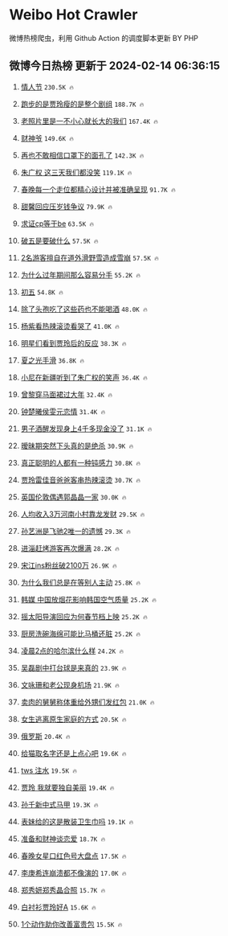 # Weibo Hot Crawler 



微博热榜爬虫，利用 Github Action 的调度脚本更新 BY PHP 


## 微博今日热榜 更新于 2024-02-14 06:36:15 
1. [情人节](https://s.weibo.com/weibo?q=%E6%83%85%E4%BA%BA%E8%8A%82&t=31&band_rank=1&Refer=top) `230.5K 🔥` 

1. [跑步的是贾玲瘦的是整个剧组](https://s.weibo.com/weibo?q=%23%E8%B7%91%E6%AD%A5%E7%9A%84%E6%98%AF%E8%B4%BE%E7%8E%B2%E7%98%A6%E7%9A%84%E6%98%AF%E6%95%B4%E4%B8%AA%E5%89%A7%E7%BB%84%23&t=31&band_rank=2&Refer=top) `188.7K 🔥` 

1. [老照片里是一不小心就长大的我们](https://s.weibo.com/weibo?q=%23%E8%80%81%E7%85%A7%E7%89%87%E9%87%8C%E6%98%AF%E4%B8%80%E4%B8%8D%E5%B0%8F%E5%BF%83%E5%B0%B1%E9%95%BF%E5%A4%A7%E7%9A%84%E6%88%91%E4%BB%AC%23&t=31&band_rank=3&Refer=top) `167.4K 🔥` 

1. [财神爷](https://s.weibo.com/weibo?q=%E8%B4%A2%E7%A5%9E%E7%88%B7&t=31&band_rank=4&Refer=top) `149.6K 🔥` 

1. [再也不敢相信口罩下的面孔了](https://s.weibo.com/weibo?q=%E5%86%8D%E4%B9%9F%E4%B8%8D%E6%95%A2%E7%9B%B8%E4%BF%A1%E5%8F%A3%E7%BD%A9%E4%B8%8B%E7%9A%84%E9%9D%A2%E5%AD%94%E4%BA%86&t=31&band_rank=5&Refer=top) `142.3K 🔥` 

1. [朱广权 这三天我们都没笑](https://s.weibo.com/weibo?q=%E6%9C%B1%E5%B9%BF%E6%9D%83%20%E8%BF%99%E4%B8%89%E5%A4%A9%E6%88%91%E4%BB%AC%E9%83%BD%E6%B2%A1%E7%AC%91&t=31&band_rank=6&Refer=top) `119.1K 🔥` 

1. [春晚每一个走位都精心设计并被准确呈现](https://s.weibo.com/weibo?q=%23%E6%98%A5%E6%99%9A%E6%AF%8F%E4%B8%80%E4%B8%AA%E8%B5%B0%E4%BD%8D%E9%83%BD%E7%B2%BE%E5%BF%83%E8%AE%BE%E8%AE%A1%E5%B9%B6%E8%A2%AB%E5%87%86%E7%A1%AE%E5%91%88%E7%8E%B0%23&t=31&band_rank=7&Refer=top) `91.7K 🔥` 

1. [甜馨回应压岁钱争议](https://s.weibo.com/weibo?q=%23%E7%94%9C%E9%A6%A8%E5%9B%9E%E5%BA%94%E5%8E%8B%E5%B2%81%E9%92%B1%E4%BA%89%E8%AE%AE%23&t=31&band_rank=8&Refer=top) `79.9K 🔥` 

1. [求证cp等于be](https://s.weibo.com/weibo?q=%E6%B1%82%E8%AF%81cp%E7%AD%89%E4%BA%8Ebe&t=31&band_rank=9&Refer=top) `63.5K 🔥` 

1. [破五是要破什么](https://s.weibo.com/weibo?q=%23%E7%A0%B4%E4%BA%94%E6%98%AF%E8%A6%81%E7%A0%B4%E4%BB%80%E4%B9%88%23&t=31&band_rank=10&Refer=top) `57.5K 🔥` 

1. [2名游客擅自在道外滑野雪造成雪崩](https://s.weibo.com/weibo?q=%232%E5%90%8D%E6%B8%B8%E5%AE%A2%E6%93%85%E8%87%AA%E5%9C%A8%E9%81%93%E5%A4%96%E6%BB%91%E9%87%8E%E9%9B%AA%E9%80%A0%E6%88%90%E9%9B%AA%E5%B4%A9%23&t=31&band_rank=11&Refer=top) `57.5K 🔥` 

1. [为什么过年期间那么容易分手](https://s.weibo.com/weibo?q=%23%E4%B8%BA%E4%BB%80%E4%B9%88%E8%BF%87%E5%B9%B4%E6%9C%9F%E9%97%B4%E9%82%A3%E4%B9%88%E5%AE%B9%E6%98%93%E5%88%86%E6%89%8B%23&t=31&band_rank=12&Refer=top) `55.2K 🔥` 

1. [初五](https://s.weibo.com/weibo?q=%E5%88%9D%E4%BA%94&t=31&band_rank=13&Refer=top) `54.8K 🔥` 

1. [除了头孢吃了这些药也不能喝酒](https://s.weibo.com/weibo?q=%23%E9%99%A4%E4%BA%86%E5%A4%B4%E5%AD%A2%E5%90%83%E4%BA%86%E8%BF%99%E4%BA%9B%E8%8D%AF%E4%B9%9F%E4%B8%8D%E8%83%BD%E5%96%9D%E9%85%92%23&t=31&band_rank=14&Refer=top) `48.0K 🔥` 

1. [杨紫看热辣滚烫看哭了](https://s.weibo.com/weibo?q=%E6%9D%A8%E7%B4%AB%E7%9C%8B%E7%83%AD%E8%BE%A3%E6%BB%9A%E7%83%AB%E7%9C%8B%E5%93%AD%E4%BA%86&t=31&band_rank=15&Refer=top) `41.0K 🔥` 

1. [明星们看到贾玲后的反应](https://s.weibo.com/weibo?q=%23%E6%98%8E%E6%98%9F%E4%BB%AC%E7%9C%8B%E5%88%B0%E8%B4%BE%E7%8E%B2%E5%90%8E%E7%9A%84%E5%8F%8D%E5%BA%94%23&t=31&band_rank=16&Refer=top) `38.3K 🔥` 

1. [夏之光手滑](https://s.weibo.com/weibo?q=%23%E5%A4%8F%E4%B9%8B%E5%85%89%E6%89%8B%E6%BB%91%23&t=31&band_rank=17&Refer=top) `36.8K 🔥` 

1. [小尼在新疆听到了朱广权的笑声](https://s.weibo.com/weibo?q=%23%E5%B0%8F%E5%B0%BC%E5%9C%A8%E6%96%B0%E7%96%86%E5%90%AC%E5%88%B0%E4%BA%86%E6%9C%B1%E5%B9%BF%E6%9D%83%E7%9A%84%E7%AC%91%E5%A3%B0%23&t=31&band_rank=18&Refer=top) `36.4K 🔥` 

1. [曾黎穿马面裙过大年](https://s.weibo.com/weibo?q=%23%E6%9B%BE%E9%BB%8E%E7%A9%BF%E9%A9%AC%E9%9D%A2%E8%A3%99%E8%BF%87%E5%A4%A7%E5%B9%B4%23&t=31&band_rank=19&Refer=top) `32.4K 🔥` 

1. [钟楚曦侯雯元恋情](https://s.weibo.com/weibo?q=%E9%92%9F%E6%A5%9A%E6%9B%A6%E4%BE%AF%E9%9B%AF%E5%85%83%E6%81%8B%E6%83%85&t=31&band_rank=20&Refer=top) `31.4K 🔥` 

1. [男子酒醒发现身上4千多现金没了](https://s.weibo.com/weibo?q=%23%E7%94%B7%E5%AD%90%E9%85%92%E9%86%92%E5%8F%91%E7%8E%B0%E8%BA%AB%E4%B8%8A4%E5%8D%83%E5%A4%9A%E7%8E%B0%E9%87%91%E6%B2%A1%E4%BA%86%23&t=31&band_rank=21&Refer=top) `31.1K 🔥` 

1. [暧昧期突然下头真的是绝杀](https://s.weibo.com/weibo?q=%23%E6%9A%A7%E6%98%A7%E6%9C%9F%E7%AA%81%E7%84%B6%E4%B8%8B%E5%A4%B4%E7%9C%9F%E7%9A%84%E6%98%AF%E7%BB%9D%E6%9D%80%23&t=31&band_rank=22&Refer=top) `30.9K 🔥` 

1. [真正聪明的人都有一种钝感力](https://s.weibo.com/weibo?q=%23%E7%9C%9F%E6%AD%A3%E8%81%AA%E6%98%8E%E7%9A%84%E4%BA%BA%E9%83%BD%E6%9C%89%E4%B8%80%E7%A7%8D%E9%92%9D%E6%84%9F%E5%8A%9B%23&t=31&band_rank=23&Refer=top) `30.8K 🔥` 

1. [贾玲雷佳音爸爸客串热辣滚烫](https://s.weibo.com/weibo?q=%23%E8%B4%BE%E7%8E%B2%E9%9B%B7%E4%BD%B3%E9%9F%B3%E7%88%B8%E7%88%B8%E5%AE%A2%E4%B8%B2%E7%83%AD%E8%BE%A3%E6%BB%9A%E7%83%AB%23&t=31&band_rank=24&Refer=top) `30.7K 🔥` 

1. [英国伦敦偶遇郭晶晶一家](https://s.weibo.com/weibo?q=%23%E8%8B%B1%E5%9B%BD%E4%BC%A6%E6%95%A6%E5%81%B6%E9%81%87%E9%83%AD%E6%99%B6%E6%99%B6%E4%B8%80%E5%AE%B6%23&t=31&band_rank=25&Refer=top) `30.0K 🔥` 

1. [人均收入3万河南小村靠龙发财](https://s.weibo.com/weibo?q=%23%E4%BA%BA%E5%9D%87%E6%94%B6%E5%85%A53%E4%B8%87%E6%B2%B3%E5%8D%97%E5%B0%8F%E6%9D%91%E9%9D%A0%E9%BE%99%E5%8F%91%E8%B4%A2%23&t=31&band_rank=26&Refer=top) `29.5K 🔥` 

1. [孙艺洲是飞驰2唯一的遗憾](https://s.weibo.com/weibo?q=%23%E5%AD%99%E8%89%BA%E6%B4%B2%E6%98%AF%E9%A3%9E%E9%A9%B02%E5%94%AF%E4%B8%80%E7%9A%84%E9%81%97%E6%86%BE%23&t=31&band_rank=27&Refer=top) `29.3K 🔥` 

1. [进淄赶烤游客再次爆满](https://s.weibo.com/weibo?q=%23%E8%BF%9B%E6%B7%84%E8%B5%B6%E7%83%A4%E6%B8%B8%E5%AE%A2%E5%86%8D%E6%AC%A1%E7%88%86%E6%BB%A1%23&t=31&band_rank=28&Refer=top) `28.2K 🔥` 

1. [宋江ins粉丝破2100万](https://s.weibo.com/weibo?q=%23%E5%AE%8B%E6%B1%9Fins%E7%B2%89%E4%B8%9D%E7%A0%B42100%E4%B8%87%23&t=31&band_rank=29&Refer=top) `26.9K 🔥` 

1. [为什么我们总是在等别人主动](https://s.weibo.com/weibo?q=%23%E4%B8%BA%E4%BB%80%E4%B9%88%E6%88%91%E4%BB%AC%E6%80%BB%E6%98%AF%E5%9C%A8%E7%AD%89%E5%88%AB%E4%BA%BA%E4%B8%BB%E5%8A%A8%23&t=31&band_rank=30&Refer=top) `25.8K 🔥` 

1. [韩媒 中国放烟花影响韩国空气质量](https://s.weibo.com/weibo?q=%E9%9F%A9%E5%AA%92%20%E4%B8%AD%E5%9B%BD%E6%94%BE%E7%83%9F%E8%8A%B1%E5%BD%B1%E5%93%8D%E9%9F%A9%E5%9B%BD%E7%A9%BA%E6%B0%94%E8%B4%A8%E9%87%8F&t=31&band_rank=31&Refer=top) `25.2K 🔥` 

1. [摇太阳导演回应为何春节档上映](https://s.weibo.com/weibo?q=%23%E6%91%87%E5%A4%AA%E9%98%B3%E5%AF%BC%E6%BC%94%E5%9B%9E%E5%BA%94%E4%B8%BA%E4%BD%95%E6%98%A5%E8%8A%82%E6%A1%A3%E4%B8%8A%E6%98%A0%23&t=31&band_rank=32&Refer=top) `25.2K 🔥` 

1. [厨房洗碗海绵可能比马桶还脏](https://s.weibo.com/weibo?q=%23%E5%8E%A8%E6%88%BF%E6%B4%97%E7%A2%97%E6%B5%B7%E7%BB%B5%E5%8F%AF%E8%83%BD%E6%AF%94%E9%A9%AC%E6%A1%B6%E8%BF%98%E8%84%8F%23&t=31&band_rank=33&Refer=top) `25.2K 🔥` 

1. [凌晨2点的哈尔滨什么样](https://s.weibo.com/weibo?q=%23%E5%87%8C%E6%99%A82%E7%82%B9%E7%9A%84%E5%93%88%E5%B0%94%E6%BB%A8%E4%BB%80%E4%B9%88%E6%A0%B7%23&t=31&band_rank=34&Refer=top) `24.2K 🔥` 

1. [吴磊剧中打台球是来真的](https://s.weibo.com/weibo?q=%23%E5%90%B4%E7%A3%8A%E5%89%A7%E4%B8%AD%E6%89%93%E5%8F%B0%E7%90%83%E6%98%AF%E6%9D%A5%E7%9C%9F%E7%9A%84%23&t=31&band_rank=35&Refer=top) `23.9K 🔥` 

1. [文咏珊和老公现身机场](https://s.weibo.com/weibo?q=%23%E6%96%87%E5%92%8F%E7%8F%8A%E5%92%8C%E8%80%81%E5%85%AC%E7%8E%B0%E8%BA%AB%E6%9C%BA%E5%9C%BA%23&t=31&band_rank=36&Refer=top) `21.9K 🔥` 

1. [卖肉的舅舅称体重给外甥们发红包](https://s.weibo.com/weibo?q=%23%E5%8D%96%E8%82%89%E7%9A%84%E8%88%85%E8%88%85%E7%A7%B0%E4%BD%93%E9%87%8D%E7%BB%99%E5%A4%96%E7%94%A5%E4%BB%AC%E5%8F%91%E7%BA%A2%E5%8C%85%23&t=31&band_rank=37&Refer=top) `21.0K 🔥` 

1. [女生逃离原生家庭的方式](https://s.weibo.com/weibo?q=%E5%A5%B3%E7%94%9F%E9%80%83%E7%A6%BB%E5%8E%9F%E7%94%9F%E5%AE%B6%E5%BA%AD%E7%9A%84%E6%96%B9%E5%BC%8F&t=31&band_rank=38&Refer=top) `20.5K 🔥` 

1. [俄罗斯](https://s.weibo.com/weibo?q=%E4%BF%84%E7%BD%97%E6%96%AF&t=31&band_rank=39&Refer=top) `20.4K 🔥` 

1. [给猫取名字还是上点心吧](https://s.weibo.com/weibo?q=%E7%BB%99%E7%8C%AB%E5%8F%96%E5%90%8D%E5%AD%97%E8%BF%98%E6%98%AF%E4%B8%8A%E7%82%B9%E5%BF%83%E5%90%A7&t=31&band_rank=40&Refer=top) `19.6K 🔥` 

1. [tws 注水](https://s.weibo.com/weibo?q=tws%20%E6%B3%A8%E6%B0%B4&t=31&band_rank=41&Refer=top) `19.5K 🔥` 

1. [贾玲 我就要独自美丽](https://s.weibo.com/weibo?q=%E8%B4%BE%E7%8E%B2%20%E6%88%91%E5%B0%B1%E8%A6%81%E7%8B%AC%E8%87%AA%E7%BE%8E%E4%B8%BD&t=31&band_rank=42&Refer=top) `19.4K 🔥` 

1. [孙千新中式马甲](https://s.weibo.com/weibo?q=%23%E5%AD%99%E5%8D%83%E6%96%B0%E4%B8%AD%E5%BC%8F%E9%A9%AC%E7%94%B2%23&t=31&band_rank=43&Refer=top) `19.3K 🔥` 

1. [表妹给的这是散装卫生巾吗](https://s.weibo.com/weibo?q=%23%E8%A1%A8%E5%A6%B9%E7%BB%99%E7%9A%84%E8%BF%99%E6%98%AF%E6%95%A3%E8%A3%85%E5%8D%AB%E7%94%9F%E5%B7%BE%E5%90%97%23&t=31&band_rank=44&Refer=top) `19.1K 🔥` 

1. [准备和财神谈恋爱](https://s.weibo.com/weibo?q=%E5%87%86%E5%A4%87%E5%92%8C%E8%B4%A2%E7%A5%9E%E8%B0%88%E6%81%8B%E7%88%B1&t=31&band_rank=45&Refer=top) `18.7K 🔥` 

1. [春晚女星口红色号大盘点](https://s.weibo.com/weibo?q=%E6%98%A5%E6%99%9A%E5%A5%B3%E6%98%9F%E5%8F%A3%E7%BA%A2%E8%89%B2%E5%8F%B7%E5%A4%A7%E7%9B%98%E7%82%B9&t=31&band_rank=46&Refer=top) `17.5K 🔥` 

1. [李庚希连崩溃都不像演的](https://s.weibo.com/weibo?q=%E6%9D%8E%E5%BA%9A%E5%B8%8C%E8%BF%9E%E5%B4%A9%E6%BA%83%E9%83%BD%E4%B8%8D%E5%83%8F%E6%BC%94%E7%9A%84&t=31&band_rank=47&Refer=top) `17.0K 🔥` 

1. [郑秀妍郑秀晶合照](https://s.weibo.com/weibo?q=%E9%83%91%E7%A7%80%E5%A6%8D%E9%83%91%E7%A7%80%E6%99%B6%E5%90%88%E7%85%A7&t=31&band_rank=48&Refer=top) `15.7K 🔥` 

1. [白衬衫贾玲好A](https://s.weibo.com/weibo?q=%23%E7%99%BD%E8%A1%AC%E8%A1%AB%E8%B4%BE%E7%8E%B2%E5%A5%BDA%23&t=31&band_rank=49&Refer=top) `15.6K 🔥` 

1. [1个动作助你改善富贵包](https://s.weibo.com/weibo?q=%231%E4%B8%AA%E5%8A%A8%E4%BD%9C%E5%8A%A9%E4%BD%A0%E6%94%B9%E5%96%84%E5%AF%8C%E8%B4%B5%E5%8C%85%23&t=31&band_rank=50&Refer=top) `15.5K 🔥` 

